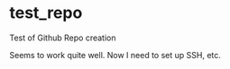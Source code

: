 # test_repo
Test of Github Repo creation

Seems to work quite well.  Now I need to set up SSH, etc.
